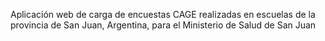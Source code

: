 Aplicación web de carga de encuestas CAGE realizadas en escuelas de la provincia de San Juan, Argentina, para el Ministerio de Salud de San Juan
